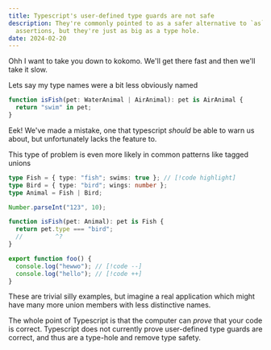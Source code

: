 ```yaml
---
title: Typescript's user-defined type guards are not safe
description: They're commonly pointed to as a safer alternative to `as` type
  assertions, but they're just as big as a type hole.
date: 2024-02-20
---
```


Ohh I want to take you down to kokomo. We'll get there fast and then we'll take it slow.

Lets say my type names were a bit less obviously named

```ts
function isFish(pet: WaterAnimal | AirAnimal): pet is AirAnimal {
  return "swim" in pet;
}
```

Eek! We've made a mistake, one that typescript _should_ be able to warn us about, but unfortunately lacks the feature to.

This type of problem is even more likely in common patterns like tagged unions

```ts showLineNumbers title="multiply.js" {3}
type Fish = { type: "fish"; swims: true }; // [!code highlight]
type Bird = { type: "bird"; wings: number };
type Animal = Fish | Bird;

Number.parseInt("123", 10);

function isFish(pet: Animal): pet is Fish {
  return pet.type === "bird";
  //         ^?
}
```

```ts
export function foo() {
  console.log("hewwo"); // [!code --]
  console.log("hello"); // [!code ++]
}
```

These are trivial silly examples, but imagine a real application which might have many more union members with less distinctive names.

The whole point of Typescript is that the computer can _prove_ that your code is correct. Typescript does not currently prove user-defined type guards are correct, and thus are a type-hole and remove type safety.
